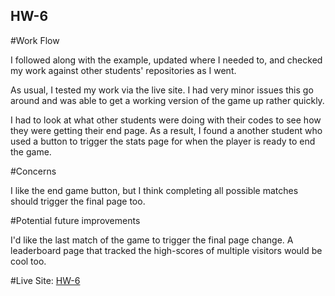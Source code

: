 ## HW-6

#Work Flow

I followed along with the example, updated where I needed to, and checked my work
against other students' repositories as I went.

As usual, I tested my work via the live site. I had very minor issues this go
around and was able to get a working version of the game up rather quickly.

I had to look at what other students were doing with their codes to see how they
were getting their end page. As a result, I found a another student who used a
button to trigger the stats page for when the player is ready to end the game.

#Concerns

I like the end game button, but I think completing all possible matches should
trigger the final page too.

#Potential future improvements

I'd like the last match of the game to trigger the final page change.
A leaderboard page that tracked the high-scores of multiple visitors
would be cool too. 


#Live Site:
[HW-6](https://ewilsey.github.io/MART441/HW-6/)
